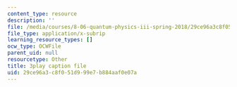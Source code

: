 ```yaml
---
content_type: resource
description: ''
file: /media/courses/8-06-quantum-physics-iii-spring-2018/29ce96a3c8f051d999e7b884aaf0e07a_KbAgNwrpUTw.vtt
file_type: application/x-subrip
learning_resource_types: []
ocw_type: OCWFile
parent_uid: null
resourcetype: Other
title: 3play caption file
uid: 29ce96a3-c8f0-51d9-99e7-b884aaf0e07a
---
```

